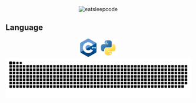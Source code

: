 <div align="center">
<img src="https://github.com/raghavk16/raghavk16/blob/master/giphy.webp" alt="eatsleepcode" width="100" height="100" />
</div>

## Language
<div align="center">
<img src="https://raw.githubusercontent.com/devicons/devicon/master/icons/cplusplus/cplusplus-original.svg" alt="cplusplus" width="50" height="50"/>
<img src="https://raw.githubusercontent.com/devicons/devicon/master/icons/python/python-original.svg" alt="cplusplus" width="50" height="50"/>
</div>


<div align="center">
  <img src="https://github.com/Platane/snk/raw/output/github-contribution-grid-snake.svg" />
</div>

<!---
wizardogrammer/wizardogrammer is a ✨ special ✨ repository because its `README.md` (this file) appears on your GitHub profile.
You can click the Preview link to take a look at your changes.
--->
